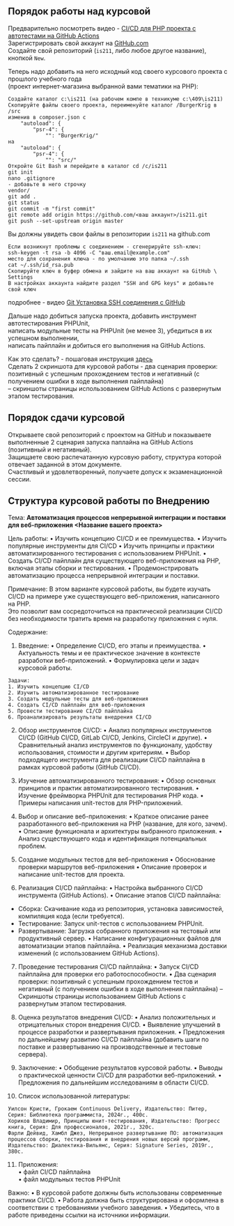 ## Порядок работы над курсовой

Предварительно посмотреть видео - [CI/CD для PHP проекта с автотестами на GitHub Actions](https://dzen.ru/video/watch/670b261c8a8ab555fea6d063)  
Зарегистрировать свой аккаунт на [GitHub.com](https://github.com)  
Создайте свой репозиторий (`is211`, либо любое другое название), кнопкой `New`. 

Теперь надо добавить на него исходный код своего курсового проекта с прошлого учебного года  
(проект интернет-магазина выбранной вами тематики на PHP):
```
Создайте каталог c:\is211 (на рабочем компе в техникуме c:\409\is211)
Скопируйте файлы своего проекта, переименуйте каталог /BurgerKrig в /src
изменив в composer.json c
    "autoload": {
        "psr-4": {
            "": "BurgerKrig/"
на
    "autoload": {
        "psr-4": {
            "": "src/"
Откройте Git Bash и перейдите в каталог cd /c/is211
git init
nano .gitignore
- добавьте в него строчку
vendor/
git add .
git status
git commit -m "first commit"
git remote add origin https://github.com/<ваш аккаунт>/is211.git
git push --set-upstream origin master
```
Вы должны увидеть свои файлы в репозитории `is211` на github.com  
```
Если возникнут проблемы с соединением - сгенерируйте ssh-ключ:
ssh-keygen -t rsa -b 4096 -C "ваш.email@example.com"
место для сохранения ключа - по умолчанию это папка ~/.ssh
cat ~/.ssh/id_rsa.pub
Скопируйте ключ в буфер обмена и зайдите на ваш аккаунт на GitHub \ Settings
В настройках аккаунта найдите раздел "SSH and GPG keys" и добавьте свой ключ
```
подробнее - видео [Git Установка SSH соединения с GitHub](https://dzen.ru/video/watch/66ea9f8970b40e1ebacd6198)  

Дальше надо добиться запуска проекта, добавить инструмент автотестирования PHPUnit,  
написать модульные тесты на PHPUnit (не менее 3), убедиться в их успешном выполнении,  
написать пайплайн и добиться его выполнения на GitHub Actions.  

Как это сделать? - пошаговая инструкция [здесь](https://github.com/Coopteh/IS211/tree/auto-testing-01)  
Сделать 2 скриншота для курсовой работы - два сценария проверки: позитивный с успешным прохождением тестов и негативный (с получением ошибки в ходе выполнения пайплайна)  
– скриншоты страницы использованием GitHub Actions с развернутым этапом тестирования.  

## Порядок сдачи курсовой 

Открываете свой репозиторий с проектом на GitHub и показываете выполненные 2 сценария запуска паплайна на GitHub Actions (позитивный и негативный).  
Защищаете свою распечатанную курсовую работу, структура которой отвечает заданной в этом документе.   
Счастливый и удовлетворенный, получаете допуск к экзаменационной сессии.  

## Структура курсовой работы по Внедрению

Тема: **Автоматизация процессов непрерывной интеграции и поставки для веб-приложения <Название вашего проекта>**

Цель работы: 
• Изучить концепцию CI/CD и ее преимущества.
• Изучить популярные инструменты для CI/CD 
• Изучить принципы и практики автоматизированного тестирования с использованием PHPUnit.
• Создать CI/CD пайплайн для существующего веб-приложения на PHP, включая этапы сборки и тестирования.
• Продемонстрировать автоматизацию процесса непрерывной интеграции и поставки.

Примечание: В этом варианте курсовой работы, вы будете изучать CI/CD на примере уже существующего веб-приложения, написанного на PHP.   
Это позволит вам сосредоточиться на практической реализации CI/CD без необходимости тратить время на разработку приложения с нуля.  

Содержание:
1. Введение:
• Определение CI/CD, его этапы и преимущества.
• Актуальность темы и ее практическое значение в контексте разработки веб-приложений.
• Формулировка цели и задач курсовой работы.
```
Задачи:
1. Изучить концепцию CI/CD
2. Изучить автоматизированное тестирование
3. Создать модульные тесты для веб-приложения
4. Создать CI/CD пайплайн для веб-приложения
5. Провести тестирование CI/CD пайплайна
6. Проанализировать результаты внедрения CI/CD
```
2. Обзор инструментов CI/CD:
• Анализ популярных инструментов CI/CD (GitHub CI/CD, GitLab CI/CD, Jenkins, CircleCI и другие).
• Сравнительный анализ инструментов по функционалу, удобству использования, стоимости и другим критериям.
• Выбор подходящего инструмента для реализации CI/CD пайплайна в рамках курсовой работы (GitHub CI/CD).

3. Изучение автоматизированного тестирования:
• Обзор основных принципов и практик автоматизированного тестирования.
• Изучение фреймворка PHPUnit для тестирования PHP кода.
• Примеры написания unit-тестов для PHP-приложений.

4. Выбор и описание веб-приложения:
• Краткое описание ранее разработанного веб-приложения на PHP (название, для кого, зачем).
• Описание функционала и архитектуры выбранного приложения.
• Анализ существующего кода и идентификация потенциальных проблем.

5. Создание модульных тестов для веб-приложения
• Обоснование проверки маршрутов веб-приложения
• Описание проверок и написание unit-тестов для проекта.

6. Реализация CI/CD пайплайна:
• Настройка выбранного CI/CD инструмента (GitHub Actions).
• Описание этапов CI/CD пайплайна:
  * Сборка: Скачивание кода из репозитория, установка зависимостей, компиляция кода (если требуется).
  * Тестирование: Запуск unit-тестов с использованием PHPUnit.
  * Развертывание: Загрузка собранного приложения на тестовый или продуктивный сервер.
• Написание конфигурационных файлов для автоматизации этапов пайплайна.
• Реализация механизма доставки изменений (с использованием  GitHub Actions).

7. Проведение тестирования CI/CD пайплайна:
• Запуск CI/CD пайплайна для проверки его работоспособности.
• Два сценария проверки: позитивный с успешным прохождением тестов и негативный (с получением ошибки в ходе выполнения пайплайна) – Скриншоты страницы использованием  GitHub Actions  с развернутым этапом тестирования.

8. Оценка результатов внедрения CI/CD:
• Анализ положительных и отрицательных сторон внедрения CI/CD.
• Выявление улучшений в процессе разработки и развертывания приложения.
• Предложения по дальнейшему развитию CI/CD пайплайна (добавить шаги по поставке и развертыванию на производственные и тестовые сервера).
 
9. Заключение:
• Обобщение результатов курсовой работы.
• Выводы о практической ценности CI/CD для разработки веб-приложений.
• Предложения по дальнейшим исследованиям в области CI/CD.

10. Список использованной литературы:
```
Уилсон Кристи, Грокаем Continuous Delivery, Издательство: Питер, Серия: Библиотека программиста, 2024г., 400с.
Хориков Владимир, Принципы юнит-тестирования, Издательство: Прогресс книга, Серия: Для профессионалов, 2021г., 320с.
Фарли Дейвид, Хамбл Джез, Непрерывное развертывание ПО: автоматизация процессов сборки, тестирования и внедрения новых версий программ, Издательство: Диалектика-Вильямс, Серия: Signature Series, 2019г., 380с.
```

11. Приложения:  
• файл CI/CD пайплайна  
• файл модульных тестов PHPUnit  

Важно:
• В курсовой работе должны быть использованы современные практики CI/CD.
• Работа должна быть структурирована и оформлена в соответствии с требованиями учебного заведения.
• Убедитесь, что в работе приведены ссылки на источники информации.
